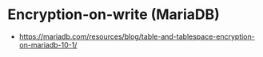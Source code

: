 # Encryption-on-write (MariaDB) 

  * https://mariadb.com/resources/blog/table-and-tablespace-encryption-on-mariadb-10-1/
